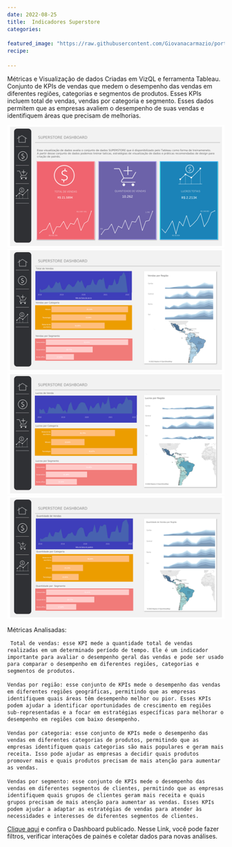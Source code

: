 ```yaml
---
date: 2022-08-25
title:  Indicadores Superstore 
categories:

featured_image: "https://raw.githubusercontent.com/Giovanacarmazio/portifolio/main/images/Superstore%20Dashboard%205.jpg"
recipe:
 
---
```



Métricas e Visualização de dados Criadas em VizQL e ferramenta Tableau.
Conjunto de KPIs de vendas que medem o desempenho das vendas em diferentes regiões, categorias e segmentos de produtos. Esses KPIs incluem total de vendas, vendas por categoria e segmento. Esses dados permitem que as empresas avaliem o desempenho de suas vendas e identifiquem áreas que precisam de melhorias.


![](https://raw.githubusercontent.com/Giovanacarmazio/portifolio/main/images/Superstore%20Dashboard%201.jpg)
![](https://raw.githubusercontent.com/Giovanacarmazio/portifolio/main/images/Superstore%20Dashboard%202.jpg)
![](https://raw.githubusercontent.com/Giovanacarmazio/portifolio/main/images/Superstore%20Dashboard%203.jpg)
![](https://raw.githubusercontent.com/Giovanacarmazio/portifolio/main/images/Superstore%20Dashboard%204.jpg)
 
 Métricas Analisadas:
 
     Total de vendas: esse KPI mede a quantidade total de vendas realizadas em um determinado período de tempo. Ele é um indicador importante para avaliar o desempenho geral das vendas e pode ser usado para comparar o desempenho em diferentes regiões, categorias e segmentos de produtos.

    Vendas por região: esse conjunto de KPIs mede o desempenho das vendas em diferentes regiões geográficas, permitindo que as empresas identifiquem quais áreas têm desempenho melhor ou pior. Esses KPIs podem ajudar a identificar oportunidades de crescimento em regiões sub-representadas e a focar em estratégias específicas para melhorar o desempenho em regiões com baixo desempenho.

    Vendas por categoria: esse conjunto de KPIs mede o desempenho das vendas em diferentes categorias de produtos, permitindo que as empresas identifiquem quais categorias são mais populares e geram mais receita. Isso pode ajudar as empresas a decidir quais produtos promover mais e quais produtos precisam de mais atenção para aumentar as vendas.

    Vendas por segmento: esse conjunto de KPIs mede o desempenho das vendas em diferentes segmentos de clientes, permitindo que as empresas identifiquem quais grupos de clientes geram mais receita e quais grupos precisam de mais atenção para aumentar as vendas. Esses KPIs podem ajudar a adaptar as estratégias de vendas para atender às necessidades e interesses de diferentes segmentos de clientes.


<a href="https://public.tableau.com/views/SUPERSTOREDASHBOARD_16492034788180/PainelInicial?:language=pt-BR&:display_count=n&:origin=viz_share_link">Clique aqui</a> e confira o Dashboard publicado.
Nesse Link, você pode fazer filtros, verificar interações de painés e coletar dados para novas análises.

